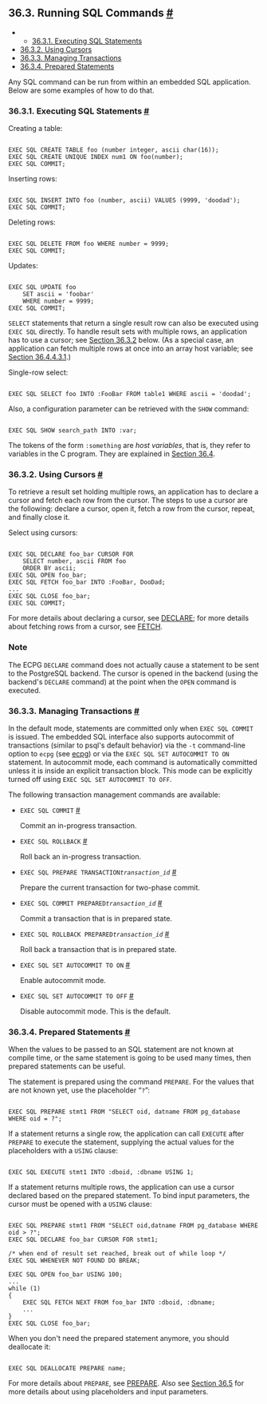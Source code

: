 ## 36.3. Running SQL Commands [#](#ECPG-COMMANDS)

  * *   [36.3.1. Executing SQL Statements](ecpg-commands.html#ECPG-EXECUTING)
  * [36.3.2. Using Cursors](ecpg-commands.html#ECPG-CURSORS)
  * [36.3.3. Managing Transactions](ecpg-commands.html#ECPG-TRANSACTIONS)
  * [36.3.4. Prepared Statements](ecpg-commands.html#ECPG-PREPARED)

Any SQL command can be run from within an embedded SQL application. Below are some examples of how to do that.

### 36.3.1. Executing SQL Statements [#](#ECPG-EXECUTING)

Creating a table:

```

EXEC SQL CREATE TABLE foo (number integer, ascii char(16));
EXEC SQL CREATE UNIQUE INDEX num1 ON foo(number);
EXEC SQL COMMIT;
```

Inserting rows:

```

EXEC SQL INSERT INTO foo (number, ascii) VALUES (9999, 'doodad');
EXEC SQL COMMIT;
```

Deleting rows:

```

EXEC SQL DELETE FROM foo WHERE number = 9999;
EXEC SQL COMMIT;
```

Updates:

```

EXEC SQL UPDATE foo
    SET ascii = 'foobar'
    WHERE number = 9999;
EXEC SQL COMMIT;
```

`SELECT` statements that return a single result row can also be executed using `EXEC SQL` directly. To handle result sets with multiple rows, an application has to use a cursor; see [Section 36.3.2](ecpg-commands.html#ECPG-CURSORS "36.3.2. Using Cursors") below. (As a special case, an application can fetch multiple rows at once into an array host variable; see [Section 36.4.4.3.1](ecpg-variables.html#ECPG-VARIABLES-ARRAYS "36.4.4.3.1. Arrays").)

Single-row select:

```

EXEC SQL SELECT foo INTO :FooBar FROM table1 WHERE ascii = 'doodad';
```

Also, a configuration parameter can be retrieved with the `SHOW` command:

```

EXEC SQL SHOW search_path INTO :var;
```

The tokens of the form `:something` are *host variables*, that is, they refer to variables in the C program. They are explained in [Section 36.4](ecpg-variables.html "36.4. Using Host Variables").

### 36.3.2. Using Cursors [#](#ECPG-CURSORS)

To retrieve a result set holding multiple rows, an application has to declare a cursor and fetch each row from the cursor. The steps to use a cursor are the following: declare a cursor, open it, fetch a row from the cursor, repeat, and finally close it.

Select using cursors:

```

EXEC SQL DECLARE foo_bar CURSOR FOR
    SELECT number, ascii FROM foo
    ORDER BY ascii;
EXEC SQL OPEN foo_bar;
EXEC SQL FETCH foo_bar INTO :FooBar, DooDad;
...
EXEC SQL CLOSE foo_bar;
EXEC SQL COMMIT;
```

For more details about declaring a cursor, see [DECLARE](ecpg-sql-declare.html "DECLARE"); for more details about fetching rows from a cursor, see [FETCH](sql-fetch.html "FETCH").

### Note

The ECPG `DECLARE` command does not actually cause a statement to be sent to the PostgreSQL backend. The cursor is opened in the backend (using the backend's `DECLARE` command) at the point when the `OPEN` command is executed.

### 36.3.3. Managing Transactions [#](#ECPG-TRANSACTIONS)

In the default mode, statements are committed only when `EXEC SQL COMMIT` is issued. The embedded SQL interface also supports autocommit of transactions (similar to psql's default behavior) via the `-t` command-line option to `ecpg` (see [ecpg](app-ecpg.html "ecpg")) or via the `EXEC SQL SET AUTOCOMMIT TO ON` statement. In autocommit mode, each command is automatically committed unless it is inside an explicit transaction block. This mode can be explicitly turned off using `EXEC SQL SET AUTOCOMMIT TO OFF`.

The following transaction management commands are available:

* `EXEC SQL COMMIT` [#](#ECPG-TRANSACTIONS-EXEC-SQL-COMMIT)

    Commit an in-progress transaction.

* `EXEC SQL ROLLBACK` [#](#ECPG-TRANSACTIONS-EXEC-SQL-ROLLBACK)

    Roll back an in-progress transaction.

* `EXEC SQL PREPARE TRANSACTION`*`transaction_id`* [#](#ECPG-TRANSACTIONS-EXEC-SQL-PREPARE-TRANSACTION)

    Prepare the current transaction for two-phase commit.

* `EXEC SQL COMMIT PREPARED`*`transaction_id`* [#](#ECPG-TRANSACTIONS-EXEC-SQL-COMMIT-PREPARED)

    Commit a transaction that is in prepared state.

* `EXEC SQL ROLLBACK PREPARED`*`transaction_id`* [#](#ECPG-TRANSACTIONS-EXEC-SQL-ROLLBACK-PREPARED)

    Roll back a transaction that is in prepared state.

* `EXEC SQL SET AUTOCOMMIT TO ON` [#](#ECPG-TRANSACTIONS-EXEC-SQL-AUTOCOMMIT-ON)

    Enable autocommit mode.

* `EXEC SQL SET AUTOCOMMIT TO OFF` [#](#ECPG-TRANSACTIONS-EXEC-SQL-AUTOCOMMIT-OFF)

    Disable autocommit mode. This is the default.

### 36.3.4. Prepared Statements [#](#ECPG-PREPARED)

When the values to be passed to an SQL statement are not known at compile time, or the same statement is going to be used many times, then prepared statements can be useful.

The statement is prepared using the command `PREPARE`. For the values that are not known yet, use the placeholder “`?`”:

```

EXEC SQL PREPARE stmt1 FROM "SELECT oid, datname FROM pg_database WHERE oid = ?";
```

If a statement returns a single row, the application can call `EXECUTE` after `PREPARE` to execute the statement, supplying the actual values for the placeholders with a `USING` clause:

```

EXEC SQL EXECUTE stmt1 INTO :dboid, :dbname USING 1;
```

If a statement returns multiple rows, the application can use a cursor declared based on the prepared statement. To bind input parameters, the cursor must be opened with a `USING` clause:

```

EXEC SQL PREPARE stmt1 FROM "SELECT oid,datname FROM pg_database WHERE oid > ?";
EXEC SQL DECLARE foo_bar CURSOR FOR stmt1;

/* when end of result set reached, break out of while loop */
EXEC SQL WHENEVER NOT FOUND DO BREAK;

EXEC SQL OPEN foo_bar USING 100;
...
while (1)
{
    EXEC SQL FETCH NEXT FROM foo_bar INTO :dboid, :dbname;
    ...
}
EXEC SQL CLOSE foo_bar;
```

When you don't need the prepared statement anymore, you should deallocate it:

```

EXEC SQL DEALLOCATE PREPARE name;
```

For more details about `PREPARE`, see [PREPARE](ecpg-sql-prepare.html "PREPARE"). Also see [Section 36.5](ecpg-dynamic.html "36.5. Dynamic SQL") for more details about using placeholders and input parameters.